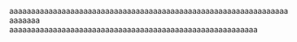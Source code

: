 aaaaaaaaaaaaaaaaaaaaaaaaaaaaaaaaaaaaaaaaaaaaaaaaaaaaaaaaaaaaaaaaaaaaaaa
aaaaaaaaaaaaaaaaaaaaaaaaaaaaaaaaaaaaaaaaaaaaaaaaaaaaaaaaa